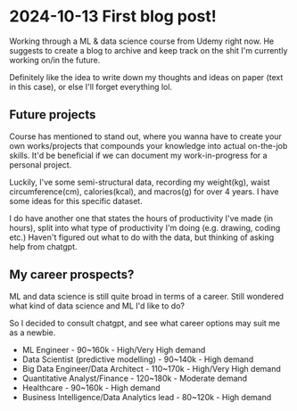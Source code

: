 # 2024-10-13 First blog post!

Working through a ML & data science course from Udemy right now. He suggests to create a blog to archive and keep track on the shit I'm currently working on/in the future.

Definitely like the idea to write down my thoughts and ideas on paper (text in this case), or else I'll forget everything lol.


## Future projects
Course has mentioned to stand out, where you wanna have to create your own works/projects that compounds your knowledge into actual on-the-job skills. It'd be beneficial if we can document my work-in-progress for a personal project.

Luckily, I've some semi-structural data, recording my weight(kg), waist circumference(cm), calories(kcal), and macros(g) for over 4 years. I have some ideas for this specific dataset.

I do have another one that states the hours of productivity I've made (in hours), split into what type of productivity I'm doing (e.g. drawing, coding etc.) Haven't figured out what to do with the data, but thinking of asking help from chatgpt.


## My career prospects?
ML and data science is still quite broad in terms of a career. Still wondered what kind of data science and ML I'd like to do?

So I decided to consult chatgpt, and see what career options may suit me as a newbie.

* ML Engineer - 90~160k - High/Very High demand
* Data Scientist (predictive modelling) - 90~140k - High demand
* Big Data Engineer/Data Architect - 110~170k - High/Very High demand
* Quantitative Analyst/Finance - 120~180k - Moderate demand
* Healthcare - 90~160k - High demand
* Business Intelligence/Data Analytics lead - 80~120k - High demand
